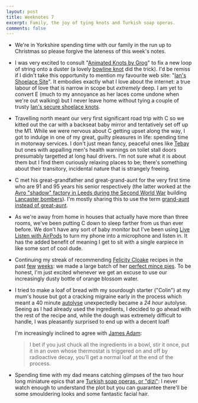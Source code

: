 ```yaml
---
layout: post
title: Weeknotes 7
excerpt: Family, the joy of tying knots and Turkish soap operas.
comments: false
---
```

*   We're in Yorkshire spending time with our family in the run up to Christmas so please forgive the lateness of this week's notes.

*   I was very excited to consult "[Animated Knots by Grog](https://www.animatedknots.com)" to fix a new loop of string onto a duster (a lovely [bowline knot](https://www.animatedknots.com/bowline-knot) did the trick). I'd be remiss if I didn't take this opportunity to mention my favourite web site: "[Ian's Shoelace Site](https://www.fieggen.com/shoelace/)". It embodies exactly what I love about the internet: a true labour of love that is narrow in scope but _extremely_ deep. I am yet to convert E (much to my annoyance as her laces come undone when we're out walking) but I never leave home without tying a couple of trusty [Ian's secure shoelace knots](https://www.fieggen.com/shoelace/secureknot.htm).

*   Travelling north meant our very first significant road trip with C so we kitted out the car with a backseat baby mirror and tentatively set off up the M1. While we were nervous about C getting upset along the way, I got to indulge in one of my great, guilty pleasures in life: spending time in motorway services. I don't just mean fancy, peaceful ones like [Tebay](https://www.tebayservices.com) but ones with appalling men's health warnings on toilet stall doors presumably targetted at long haul drivers. I'm not sure what it is about them but I find them curiously relaxing places to be; there's something about their transitory, incidental nature that is strangely freeing.

*   C met his great-grandfather and great-grand-aunt for the very first time who are 91 and 95 years his senior respectively (the latter worked at the [Avro "shadow" factory in Leeds during the Second World War](https://en.wikipedia.org/wiki/Avro#History) building [Lancaster bombers](https://en.wikipedia.org/wiki/Avro_Lancaster)). I'm mostly sharing this to use the term [grand-aunt instead of great-aunt](https://blogs.ancestry.com/ancestry/2013/10/25/great-and-grand-aunts/).

*   As we're away from home in houses that actually have more than three rooms, we've been putting C down to sleep farther from us than ever before. We don't have any sort of baby monitor but I've been using [Live Listen with AirPods](https://support.apple.com/en-us/HT209082) to turn my phone into a microphone and listen in. It has the added benefit of meaning I get to sit with a single earpiece in like some sort of cool dude.

*   Continuing my streak of recommending [Felicity Cloake](https://www.theguardian.com/profile/felicity-cloake) recipes in the past [few](/2019/12/08/weeknotes-6/) [weeks](/2019/11/24/weeknotes-4/): we made a large batch of her [perfect mince pies](https://www.theguardian.com/food/2019/dec/04/felicity-cloakes-mince-pie-masterclass-an-easy-step-by-step-recipe). To be honest, I'm just excited whenever we get an excuse to use our increasingly dusty bottle of orange blossom water.

*   I tried to make a loaf of bread with my sourdough starter ("Colin") at my mum's house but got a cracking migraine early in the process which meant a 40 minute [autolyse](https://www.bakerybits.co.uk/resources/autolyse-what-why-how/) unexpectedly became a _24 hour_ autolyse. Seeing as I had already used the ingredients, I decided to go ahead with the rest of the recipe and, while the dough was extremely difficult to handle, I was pleasantly surprised to end up with a decent loaf!

    I'm increasingly inclined to agree with [James Adam](https://interblah.net):

    > I bet if you just chuck all the ingredients in a bowl, stir it once, put it in an oven whose thermostat is triggered on and off by radioactive decay, you’ll get a normal loaf at the end of the process.

*   Spending time with my dad means catching glimpses of the two hour long miniature epics that are [Turkish soap operas, or "dizi"](https://www.theguardian.com/tv-and-radio/2019/sep/13/turkish-tv-magnificent-century-dizi-taking-over-world): I never watch enough to understand the plot but you can guarantee there'll be some smouldering looks and some fantastic facial hair.
